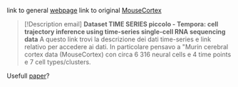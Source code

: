 
link to general [webpage](https://www.baderlab.org/Software/Tempora)
link to original [MouseCortex](https://www.baderlab.org/Software/Tempora?action=AttachFile&do=view&target=MouseCortex.RData)

>[!Description email]
> **Dataset TIME SERIES piccolo - Tempora: cell trajectory inference using time-series single-cell RNA sequencing data**
> A questo link trovi la descrizione dei dati time-series e link relativo per accedere ai dati. In particolare pensavo a "Murin cerebral cortex data (MouseCortex) con circa 6 316 neural cells e 4 time points e 7 cell types/clusters.


Usefull [paper](https://www.cell.com/cell-reports/fulltext/S2211-1247(17)31813-2?_returnURL=https%3A%2F%2Flinkinghub.elsevier.com%2Fretrieve%2Fpii%2FS2211124717318132%3Fshowall%3Dtrue)?